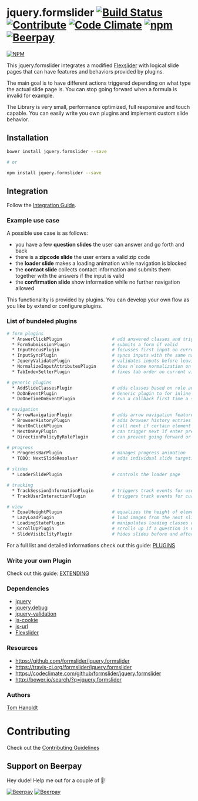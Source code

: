 # jquery.formslider [![Build Status](https://travis-ci.org/formslider/jquery.formslider.svg?branch=master)](https://travis-ci.org/formslider/jquery.formslider) [![Contribute](https://img.shields.io/badge/Contribution-Open-brightgreen.svg)](docs/CONTRIBUTING.md) [![Code Climate](https://codeclimate.com/github/formslider/jquery.formslider/badges/gpa.svg)](https://codeclimate.com/github/formslider/jquery.formslider) [![npm](https://img.shields.io/npm/dt/jquery.formslider.svg)](https://www.npmjs.com/package/jquery.formslider) [![Beerpay](https://beerpay.io/formslider/jquery.formslider/badge.svg?style=flat)](https://beerpay.io/formslider/jquery.formslider)

[![NPM](https://nodei.co/npm/jquery.formslider.png)](https://nodei.co/npm/jquery.formslider/)

This jquery.formslider integrates a modified [Flexslider](https://github.com/formslider/FlexSlider) with logical slide pages that can have features and behaviors provided by plugins.

The main goal is to have different actions triggered depending on what type the actual slide page is. You can stop going forward when a formula is invalid for example.

The Library is very small, performance optimized, full responsive and touch capable. You can easily write you own plugins and implement custom slide behavior.

## Installation
```bash
bower install jquery.formslider --save

# or

npm install jquery.formslider --save
```

## Integration
Follow the [Integration Guide](docs/INTEGRATION.md).

### Example use case
A possible use case is as follows:
  * you have a few **question slides** the user can answer and go forth and back
  * there is a **zipcode slide** the user enters a valid zip code
  * the **loader slide** makes a loading animation while navigation is blocked
  * the **contact slide** collects contact information and submits them together with the answers if the input is valid
  * the **confirmation slide** show information while no further navigation allowed

This functionality is provided by plugins. You can develop your own flow as you like by extend or configure plugins.

### List of bundeled plugins
```bash
# form plugins
  * AnswerClickPlugin                   # add answered classes and triggers track events
  * FormSubmissionPlugin                # submits a form if valid
  * InputFocusPlugin                    # focusses first input on current slide
  * InputSyncPlugin                     # syncs inputs with the same name
  * JqueryValidatePlugin                # validates inputs before leaving a slide, uses jquery-validate
  * NormalizeInputAttributesPlugin      # does n´some normalization on inputs
  * TabIndexSetterPlugin                # fixes tab order on current visible slide

# generic plugins
  * AddSlideClassesPlugin               # adds classes based on role and index
  * DoOnEventPlugin                     # Generic plugin to for inline implementing a plugin.
  * DoOneTimeOnEventPlugin              # run a callback first time a specific event occurs

# navigation
  * ArrowNavigationPlugin               # adds arrow navigation feature
  * BrowserHistoryPlugin                # adds browser history entries
  * NextOnClickPlugin                   # call next if certain element clicked
  * NextOnKeyPlugin                     # can trigger next if enter pressed
  * DirectionPolicyByRolePlugin         # can prevent going forward or backward based on events

# progress  
  * ProgressBarPlugin                   # manages progress animation
  * TODO: NextSlideResolver             # adds individual slide targeting per answer or slide

# slides
  * LoaderSlidePlugin                   # controls the loader page

# tracking
  * TrackSessionInformationPlugin       # triggers track events for useragent, device dimension etc.
  * TrackUserInteractionPlugin          # triggers track events for current/next page transition etc.

# view
  * EqualHeightPlugin                   # equalizes the height of elements
  * LazyLoadPlugin                      # load images from the next slides
  * LoadingStatePlugin                  # manipulates loading classes on ready
  * ScrollUpPlugin                      # scrolls up if a question is not in viewport
  * SlideVisibilityPlugin               # hides slides before and after current until transition is allowed
```

For a full list and detailed informations check out this guide: [PLUGINS](docs/PLUGINS.md)

### Write your own Plugin
Check out this guide: [EXTENDING](docs/EXTENDING.md)

### Dependencies
  * [jquery](https://jquery.com)
  * [jquery.debug](https://github.com/creative-workflow/jquery.debug)
  * [jquery-validation](https://github.com/jquery-validation/jquery-validation)
  * [js-cookie](https://github.com/js-cookie/js-cookie)
  * [js-url](https://github.com/websanova/js-url)
  * [Flexslider](https://github.com/formslider/FlexSlider)

### Resources
  * https://github.com/formslider/jquery.formslider
  * https://travis-ci.org/formslider/jquery.formslider
  * https://codeclimate.com/github/formslider/jquery.formslider
  * http://bower.io/search/?q=jquery.formslider

### Authors

  [Tom Hanoldt](https://www.tomhanoldt.info)

# Contributing

Check out the [Contributing Guidelines](docs/CONTRIBUTING.md)


## Support on Beerpay
Hey dude! Help me out for a couple of :beers:!

[![Beerpay](https://beerpay.io/formslider/jquery.formslider/badge.svg?style=beer)](https://beerpay.io/formslider/jquery.formslider)  [![Beerpay](https://beerpay.io/formslider/jquery.formslider/make-wish.svg?style=flat)](https://beerpay.io/formslider/jquery.formslider?focus=wish)

